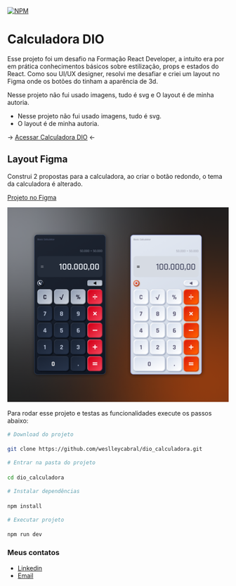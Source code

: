 [![NPM](https://img.shields.io/npm/l/react)](https://github.com/weslleycabral/dio_calculadora/blob/main/LICENSE)

# Calculadora DIO

Esse projeto foi um desafio na Formação React Developer, a intuito era por em prática conhecimentos básicos sobre estilização, props e estados do React. Como sou UI/UX designer, resolvi me desafiar e criei um layout no Figma onde os botões do tinham a aparência de 3d.

Nesse projeto não fui usado imagens, tudo é svg e O layout é de minha autoria.

- Nesse projeto não fui usado imagens, tudo é svg.
- O layout é de minha autoria.

→ [Acessar Calculadora DIO](https://diocalculadora.netlify.app/) ←

## Layout Figma

Construi 2 propostas para a calculadora, ao criar o botão redondo, o tema da calculadora é alterado.

[Projeto no Figma](https://www.figma.com/file/krHxfWeUBpCf2kaiEYOXbP/Projeto-Calculadora?type=design&node-id=0%3A1&mode=design&t=v38q70Crdzd6GS6K-1)

![Thumb Calculadora](https://github.com/weslleycabral/dio_calculadora/blob/main/Calculadoras.png)

Para rodar esse projeto e testas as funcionalidades execute os passos abaixo:

```bash
# Download do projeto

git clone https://github.com/weslleycabral/dio_calculadora.git
```

```bash
# Entrar na pasta do projeto

cd dio_calculadora
```

```bash
# Instalar dependências

npm install
```

```bash
# Executar projeto

npm run dev
```

### Meus contatos

- [Linkedin](https://www.linkedin.com/in/weslley-cabral-857217143/)
- [Email](weslley.tec@hotmail.com)

